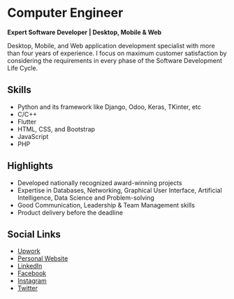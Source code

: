 # Computer Engineer
**Expert Software Developer | Desktop, Mobile & Web**

Desktop, Mobile, and Web application development specialist with more than four years of experience. I focus on maximum customer satisfaction by considering the requirements in every phase of the Software Development Life Cycle.

## Skills
- Python and its framework like Django, Odoo, Keras, TKinter, etc
- C/C++
- Flutter
- HTML, CSS, and Bootstrap
- JavaScript
- PHP

## Highlights

- Developed nationally recognized award-winning projects
- Expertise in Databases, Networking, Graphical User Interface, Artificial Intelligence, Data Science and Problem-solving
- Good Communication, Leadership & Team Management skills
- Product delivery before the deadline


## Social Links

- [Upwork](https://www.upwork.com/freelancers/~01ee40c626c31537a9)
- [Personal Website](https://arbindmehta.com.np/)
- [LinkedIn](https://www.linkedin.com/in/arbind67/)
- [Facebook](https://www.facebook.com/arbind.mehta.549/)
- [Instagram](https://www.instagram.com/mehtaarbind)
- [Twitter](https://twitter.com/ArbindMehta11)
